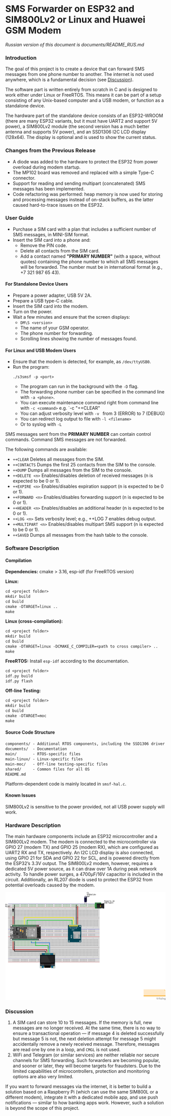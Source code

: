 # SMS Forwarder on ESP32 and SIM800Lv2 or Linux and Huawei GSM Modem

_Russian version of this document is documents/README_RUS.md_

### Introduction

The goal of this project is to create a device that can forward SMS messages from one phone number to another. The internet is not used anywhere, which is a fundamental decision (see [Discussion]()).

The software part is written entirely from scratch in C and is designed to work either under Linux or FreeRTOS. This means it can be part of a setup consisting of any Unix-based computer and a USB modem, or function as a standalone device.

The hardware part of the standalone device consists of an ESP32-WROOM (there are many ESP32 variants, but it must have UART2 and support 5V power), a SIM800Lv2 module (the second version has a much better antenna and supports 5V power), and an SSD1306 I2C LCD display (128x64). The display is optional and is used to show the current status.

### Changes from the Previous Release

- A diode was added to the hardware to protect the ESP32 from power overload during modem startup.
- The MP102 board was removed and replaced with a simple Type-C connector.
- Support for reading and sending multipart (concatenated) SMS messages has been implemented.
- Code refactoring was performed: heap memory is now used for storing and processing messages instead of on-stack buffers, as the latter caused hard-to-trace issues on the ESP32.

### User Guide
- Purchase a SIM card with a plan that includes a sufficient number of SMS messages, in MINI-SIM format.
- Insert the SIM card into a phone and:
  - Remove the PIN code.
  - Delete all contacts from the SIM card.
  - Add a contact named **"PRIMARY NUMBER"** (with a space, without quotes) containing the phone number to which all SMS messages will be forwarded. The number must be in international format (e.g., +7 321 987 65 43).

#### For Standalone Device Users
- Prepare a power adapter, USB 5V 2A.
- Prepare a USB type-C cable.
- Insert the SIM card into the modem.
- Turn on the power.
- Wait a few minutes and ensure that the screen displays:
  - `DM\S <version>`
  - The name of your GSM operator.
  - The phone number for forwarding.
  - Scrolling lines showing the number of messages found.

#### For Linux and USB Modem Users
- Ensure that the modem is detected, for example, as `/dev/ttyUSB0`.
- Run the program:
  ```
  ./s3smsf -p <port>
  ```
  - The program can run in the background with the `-D` flag.
  - The forwarding phone number can be specified in the command line with `-a <phone>`.
  - You can execute maintenance command right from command line with `-c <command>` e.g. `-c "++CLEAR"
  - You can adjust verbosity level with `-v ` from 3 (ERROR) to 7 (DEBUG)
  - You can redirect log output to file with `-l <filename>`
  - Or to syslog with `-L`

SMS messages sent from the **PRIMARY NUMBER** can contain control commands. Command SMS messages are not forwarded.

The following commands are available:
- `++CLEAR`	Deletes all messages from the SIM.
- `++CONTACTS`	Dumps the first 25 contacts from the SIM to the console.
- `++DUMP`	Dumps all messages from the SIM to the console.
- `++DELETE <n>`	Enables/disables deletion of received messages (n is expected to be 0 or 1).
- `++EXPIRE <n>`	Enables/disables expiration support (n is expected to be 0 or 1).
- `++FORWARD <n>`	Enables/disables forwarding support (n is expected to be 0 or 1).
- `++HEADER <n>`	Enables/disables an additional header (n is expected to be 0 or 1).
- `++LOG <n>`	Sets verbosity level; e.g., ++LOG 7 enables debug output.
- `++MULTIPART <n>`	Enables/disables multipart SMS support (n is expected to be 0 or 1).
- `++SAVED`	Dumps all messages from the hash table to the console.

### Software Description
#### Compilation
**Dependencies:** cmake > 3.16, esp-idf (for FreeRTOS version)

**Linux:**
```
cd <project folder>
mkdir build
cd build
cmake -DTARGET=linux ..
make
```

**Linux (cross-compilation):**
```
cd <project folder>
mkdir build
cd build
cmake -DTARGET=linux -DCMAKE_C_COMPILER=<path to cross compiler> ..
make
```

**FreeRTOS:**
Install `esp-idf` according to the documentation.
```
cd <project folder>
idf.py build
idf.py flash
```

**Off-line Testing:**
```
cd <project folder>
mkdir build
cd build
cmake -DTARGET=moc
make
```

#### Source Code Structure
```
components/ - Additional RTOS components, including the SSD1306 driver
documents/  - Documentation
main/       - RTOS-specific files
main-linux/ - Linux-specific files
main-moc/   - Off-line testing-specific files
shared/     - Common files for all OS
README.md
```
Platform-dependent code is mainly located in `smsf-hal.c`.

#### Known Issues
SIM800Lv2 is sensitive to the power provided, not all USB power supply will work.

### Hardware Description
The main hardware components include an ESP32 microcontroller and a SIM800Lv2 modem. The modem is connected to the microcontroller via GPIO 27 (modem TX) and GPIO 25 (modem RX), which are configured as UART2 RX and TX, respectively. An I2C LCD display is also connected, using GPIO 21 for SDA and GPIO 22 for SCL, and is powered directly from the ESP32’s 3.3V output. The SIM800Lv2 modem, however, requires a dedicated 5V power source, as it can draw over 1A during peak network activity. To handle power surges, a 4700µF/16V capacitor is included in the circuit. Additionally, an RL207 diode is used to protect the ESP32 from potential overloads caused by the modem.

![s3smsf.png](docs/s3smsf.png)

### Discussion
1. A SIM card can store 10 to 15 messages. If the memory is full, new messages are no longer received. At the same time, there is no way to ensure a transactional operation — if message 4 is deleted successfully but message 5 is not, the next deletion attempt for message 5 might accidentally remove a newly received message. Therefore, messages are read one by one in a loop, and `CMGL` is not used.
2. WiFi and Telegram (or similar services) are neither reliable nor secure channels for SMS forwarding. Such forwarders are becoming popular, and sooner or later, they will become targets for fraudsters. Due to the limited capabilities of microcontrollers, protection and monitoring options are also very limited.

If you want to forward messages via the internet, it is better to build a solution based on a Raspberry Pi (which can use the same SIM800L or a different modem), integrate it with a dedicated mobile app, and use push notifications — similar to how banking apps work. However, such a solution is beyond the scope of this project.
